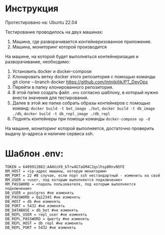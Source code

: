 # Инструкция
Протестировано на: Ubuntu 22.04

Тестирование проводилось на двух машинах:
1. Машина, где разворачивается контейнеризованное приложение.
2. Машина, мониторинг которой производится

На машине, на которой будет выполняться контейнеризация и разворачивание, необходимо:
1. Установить docker и docker-compose
2. Клонировать ветку docker этого репозитория с помощью команды git clone --branch docker https://github.com/tntnikitik/PT_DevOps
3. Перейти в папку клонированного репозитория.
4. В этой папке создать файл ```.env``` согласно шаблону, в который нужно внести значения для тестирования.
5. Далее в этой же папке собрать образы контейнеров с помощью команд: ```docker build -t bot_image ./bot```, ```docker build -t db_image ./db```, ```docker build -t db_repl_image ./db_repl```
7. Поднять контейнеры при помощи команды ```docker-compose up -d```
   
На машине, мониторинг которой выполняется, достаточно проверить выдачу ip-адреса и наличие сервиса ssh.

# Шаблон .env:
```
TOKEN = 6409912882:AAHUzX9_bTrw4G7aGM4C2qslhsp8RnvN5FE
RM_HOST = <ip-адрес машины, которую мониторим>
RM_PORT = 22 #В случае, если порт ssh нестандартный - изменить на свой
RM_USER = <user, под которым выполняется подключение>
RM_PASSWORD = <пароль пользователя, под которым выполняется подключение>
DB_USER = postgres #не изменять
DB_PASSWORD = Qq12345 #не изменять
DB_HOST = db #не изменять
DB_PORT = 5432 #не изменять
DB_DATABASE = db_bot #не изменять
DB_REPL_USER = repl_user #не изменять
DB_REPL_PASSWORD = qwerty #не изменять
DB_REPL_HOST = db_repl #не изменять
DB_REPL_PORT = 5432 #не изменять
```
